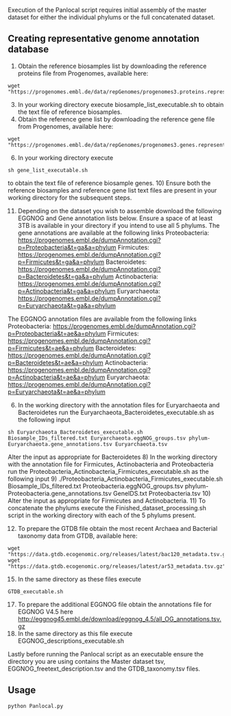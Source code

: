 Execution of the Panlocal script requires initial assembly of the master dataset for either the individual phylums or the full concatenated dataset.
## Creating representative genome annotation database
1) Obtain the reference biosamples list by downloading the reference proteins file from Progenomes, available here:
```
wget "https://progenomes.embl.de/data/repGenomes/progenomes3.proteins.representatives.fasta.bz2"
```
3) In your working directory execute biosample_list_executable.sh to obtain the text file of reference biosamples.
4) Obtain the reference gene list by downloading the reference gene file from Progenomes, available here:
```
wget "https://progenomes.embl.de/data/repGenomes/progenomes3.genes.representatives.fasta.bz2"
```
6) In your working directory execute
```
sh gene_list_executable.sh
```
to obtain the text file of reference biosample genes.
10) Ensure both the reference biosamples and reference gene list text files are present in your working directory for the subsequent steps.

11) Depending on the dataset you wish to assemble download the following EGGNOG and Gene annotation lists below. Ensure a space of at least 3TB is available in your directory if you intend to use all 5 phylums.
  The gene annotations are available at the following links
  Proteobacteria: https://progenomes.embl.de/dumpAnnotation.cgi?p=Proteobacteria&t=ga&a=phylum
  Firmicutes: https://progenomes.embl.de/dumpAnnotation.cgi?p=Firmicutes&t=ga&a=phylum
  Bacteroidetes: https://progenomes.embl.de/dumpAnnotation.cgi?p=Bacteroidetes&t=ga&a=phylum
  Actinobacteria: https://progenomes.embl.de/dumpAnnotation.cgi?p=Actinobacteria&t=ga&a=phylum
  Euryarchaeota: https://progenomes.embl.de/dumpAnnotation.cgi?p=Euryarchaeota&t=ga&a=phylum

  The EGGNOG annotation files are available from the following links
  Proteobacteria: https://progenomes.embl.de/dumpAnnotation.cgi?p=Proteobacteria&t=ae&a=phylum
  Firmicutes: https://progenomes.embl.de/dumpAnnotation.cgi?p=Firmicutes&t=ae&a=phylum
  Bacteroidetes: https://progenomes.embl.de/dumpAnnotation.cgi?p=Bacteroidetes&t=ae&a=phylum
  Actinobacteria: https://progenomes.embl.de/dumpAnnotation.cgi?p=Actinobacteria&t=ae&a=phylum
  Euryarchaeota: https://progenomes.embl.de/dumpAnnotation.cgi?p=Euryarchaeota&t=ae&a=phylum

6) In the working directory with the annotation files for Euryarchaeota and Bacteroidetes run the Euryarchaeota_Bacteroidetes_executable.sh as the following input
```
sh Euryarchaeota_Bacteroidetes_executable.sh Biosample_IDs_filtered.txt Euryarchaeota.eggNOG_groups.tsv phylum-Euryarchaeota.gene_annotations.tsv Euryarchaeota.tsv
```
   Alter the input as appropriate for Bacteroidetes
8) In the working directory with the annotation file for Firmicutes, Actinobacteria and Proteobacteria run the Proteobacteria_Actinobacteria_Firmicutes_executable.sh as the following input
9) ./Proteobacteria_Actinobacteria_Firmicutes_executable.sh Biosample_IDs_filtered.txt Proteobacteria.eggNOG_groups.tsv phylum-Proteobacteria.gene_annotations.tsv GeneIDS.txt Proteobacteria.tsv
10) Alter the input as appropriate for Firmicutes and Actinobacteria.
11) To concatenate the phylums execute the Finished_dataset_processing.sh script in the working directory with each of the 5 phylums present.

12) To prepare the GTDB file obtain the most recent Archaea and Bacterial taxonomy data from GTDB, available here:
```
wget "https://data.gtdb.ecogenomic.org/releases/latest/bac120_metadata.tsv.gz"
wget "https://data.gtdb.ecogenomic.org/releases/latest/ar53_metadata.tsv.gz"
```
15) In the same directory as these files execute
```
GTDB_executable.sh
```
17) To prepare the additional EGGNOG file obtain the annotations file for EGGNOG V4.5 here http://eggnog45.embl.de/download/eggnog_4.5/all_OG_annotations.tsv.gz
18) In the same directory as this file execute EGGNOG_descriptions_executable.sh

Lastly before running the Panlocal script as an executable ensure the directory you are using contains the Master dataset tsv, EGGNOG_freetext_description.tsv and the GTDB_taxonomy.tsv files.
## Usage
```
python Panlocal.py
```
